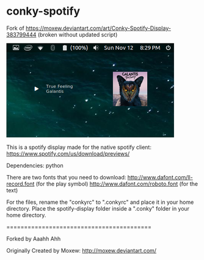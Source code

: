 # conky-spotify
Fork of https://moxew.deviantart.com/art/Conky-Spotify-Display-383799444 (broken without updated script)

![Screenshot](/screenshot.png?raw=true "Screenshot")

This is a spotify display made for the native spotify client:
https://www.spotify.com/us/download/previews/

Dependencies: 
python 

There are two fonts that you need to download:
http://www.dafont.com/ll-record.font (for the play symbol)
http://www.dafont.com/roboto.font (for the text)

For the files, rename the "conkyrc" to ".conkyrc" and place it in your home directory.
Place the spotify-display folder inside a ".conky" folder in your home directory.

=========================================

Forked by Aaahh Ahh

Originally Created by Moxew:
http://moxew.deviantart.com/
